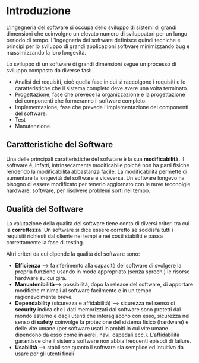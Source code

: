 # Introduzione
L'ingegneria del software si occupa dello sviluppo di sistemi di grandi dimensioni che coinvolgno un elevato numero di sviluppatori per un lungo periodo di tempo. L'ingegneria del software definisce quindi tecniche e principi per lo sviluppo di grandi applicazioni software minimizzando bug e massimizzando la loro longevità.

Lo sviluppo di un software di grandi dimensioni segue un processo di sviluppo composto da diverse fasi:
- Analisi dei requisiti, cioè quella fase in cui si raccolgono i requisiti e le caratteristiche che il sistema completo deve avere una volta terminato.
- Progettazione, fase che prevede la organizzazione e la progettazione dei componenti che formeranno il software completo.
- Implementazione, fase che prevede l'implementazione dei componenti del software.
- Test
- Manutenzione

## Caratteristiche del Software
Una delle principali caratteristiche del sofwtare è la sua **modificabilità**. Il software è, infatti, intrinsecamente modificabile poiché non ha parti fisiche rendendo la modificabilità abbastanza facile. La modificabilità permette di aumentare la longevità del software e viceversa. Un software longevo ha bisogno di essere modificato per tenerlo aggiornato con le nuve teconolgie hardware, software, per risolvere problemi sorti nel tempo. 

## Qualità del Software
La valutazione della qualità del software tiene conto di diversi criteri tra cui la **correttezza**. Un software si dice essere corretto se soddisfa tutti i requisiti richiesti dal cliente nei tempi e nei costi stabiliti e passa correttamente la fase di testing.

Altri criteri da cui dipende la qualità del software sono:
- **Efficienza** --> fa riferimento alla capacità del software di svolgere la propria funzione usando in modo appropriato (senza sprechi) le risorse hardware su cui gira.
- **Manuntenibilità**--> possibilità, dopo la release del software, di apportare modifiche minimali al software facilmente e in un tempo ragionevolmente breve.
- **Dependability** (sicurezza e affidabilità) --> sicurezza nel senso di **security** indica che i dati memorizzati dal software sono protetti dal mondo esterno e dagli utenti che interagiscono con esso, sicurezza nel senso di **safety** coinvolge la protezione del sistema fisico (hardware) e delle vite umane (per software usati in ambiti in cui vite umane dipendono da esso come in aerei, navi, ospedali ecc.). L'affidabilità garantisce che il sistema software non abbia frequenti episodi di failure.
- **Usabilità** --> stabilisce quanto il software sia semplice ed intuitivo da usare per gli utenti finali